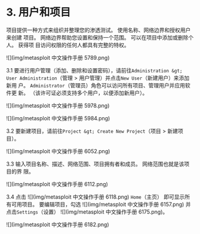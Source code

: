 # 3\. 用户和项目

项目提供一种方式来组织并整理您的渗透测试。 使用名称、网络边界和授权用户来创建 项目。 网络边界帮助您设置和保持一个范围。 可以在项目中添加或删除个人。 获得项 目访问权限的任何人都具有完整的特权。

![](img/metasploit 中文操作手册 5789.png)

3.1 要进行用户管理（添加、删除和设置密码），请前往`Administration &gt; User Administration`（管理 > 用户管理）并点击`New User`（新建用户）来添加新用 户。 `Administrator`（管理员）角色可以访问所有项目、管理用户并应用软件更 新。 （该许可证必须支持多个用户，以便添加新用户）。

![](img/metasploit 中文操作手册 5978.png)

![](img/metasploit 中文操作手册 5984.png)

3.2 要新建项目，请前往`Project &gt; Create New Project`（项目 > 新建项目）。

![](img/metasploit 中文操作手册 6052.png)

3.3 输入项目名称、描述、网络范围、项目拥有者和成员。 网络范围也就是该项目的界 限。

![](img/metasploit 中文操作手册 6112.png)

3.4 点击 ![](img/metasploit 中文操作手册 6118.png) `Home`（主页） 即可显示所有可用项目。 要编辑项目，勾选 ![](img/metasploit 中文操作手册 6157.png) 并点击`Settings`（设置） ![](img/metasploit 中文操作手册 6175.png)。

![](img/metasploit 中文操作手册 6182.png)